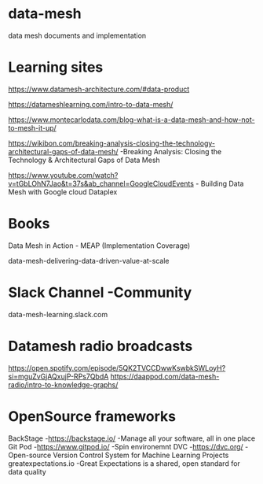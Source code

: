 # data-mesh
data mesh documents and implementation

# Learning sites 

https://www.datamesh-architecture.com/#data-product

https://datameshlearning.com/intro-to-data-mesh/

https://www.montecarlodata.com/blog-what-is-a-data-mesh-and-how-not-to-mesh-it-up/

https://wikibon.com/breaking-analysis-closing-the-technology-architectural-gaps-of-data-mesh/ -Breaking Analysis: Closing the Technology & Architectural Gaps of Data Mesh

https://www.youtube.com/watch?v=tGbLOhN7Jao&t=37s&ab_channel=GoogleCloudEvents - Building Data Mesh with Google cloud Dataplex

# Books
Data Mesh in Action - MEAP (Implementation Coverage)

data-mesh-delivering-data-driven-value-at-scale

# Slack Channel -Community 
data-mesh-learning.slack.com

# Datamesh radio broadcasts
https://open.spotify.com/episode/5QK2TVCCDwwKswbkSWLoyH?si=mguZvGjAQxujP-RPs7QbdA
https://daappod.com/data-mesh-radio/intro-to-knowledge-graphs/

# OpenSource frameworks 
BackStage -https://backstage.io/ -Manage all your software, all in one place
Git Pod -https://www.gitpod.io/ -Spin environemnt 
DVC -https://dvc.org/ - Open-source Version Control System for Machine Learning Projects
greatexpectations.io -Great Expectations is a shared, open standard for data quality
